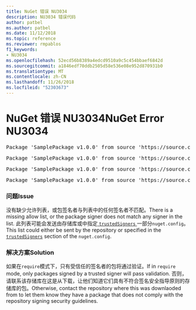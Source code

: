 ```yaml
---
title: NuGet 错误 NU3034
description: NU3034 错误代码
author: patbel
ms.author: patbel
ms.date: 11/12/2018
ms.topic: reference
ms.reviewer: rmpablos
f1_keywords:
- NU3034
ms.openlocfilehash: 52ecd56b8389a4edcd9510a9c5c454bbaef6842d
ms.sourcegitcommit: a1846edf70ddb2505d58e536e08e952d870931b0
ms.translationtype: MT
ms.contentlocale: zh-CN
ms.lasthandoff: 11/26/2018
ms.locfileid: "52303673"
---
```

# <a name="nuget-error-nu3034"></a><span data-ttu-id="a6473-103">NuGet 错误 NU3034</span><span class="sxs-lookup"><span data-stu-id="a6473-103">NuGet Error NU3034</span></span>

<pre>Package 'SamplePackage v1.0.0' from source 'https://source.com/index.json': signatureValidationMode is set to require, so packages are allowed only if signed by trusted signers; however, no trusted signers were specified.</pre>
<pre>Package 'SamplePackage v1.0.0' from source 'https://source.com/index.json': The package signature certificate fingerprint does not match any certificate fingerprint in the allow list.</pre>
<pre>Package 'SamplePackage v1.0.0' from source 'https://source.com/index.json': This repository indicated that all its packages are repository signed; however, it listed no signing certificates.</pre>
<pre>Package 'SamplePackage v1.0.0' from source 'https://source.com/index.json': This package was not repository signed with a certificate listed by this repository.</pre>

### <a name="issue"></a><span data-ttu-id="a6473-104">问题</span><span class="sxs-lookup"><span data-stu-id="a6473-104">Issue</span></span>

<span data-ttu-id="a6473-105">没有缺少允许列表，或包签名者与列表中的任何签名者不匹配。</span><span class="sxs-lookup"><span data-stu-id="a6473-105">There is a missing allow list, or the package signer does not match any signer in the list.</span></span> <span data-ttu-id="a6473-106">此列表可能会发送由存储库或中指定[ `trustedSigners` ](../nuget-config-file.md#trustedsigners-section)一部分`nuget.config`。</span><span class="sxs-lookup"><span data-stu-id="a6473-106">This list could either be sent by the repository or specified in the [`trustedSigners`](../nuget-config-file.md#trustedsigners-section) section of the `nuget.config`.</span></span>

### <a name="solution"></a><span data-ttu-id="a6473-107">解决方案</span><span class="sxs-lookup"><span data-stu-id="a6473-107">Solution</span></span>

<span data-ttu-id="a6473-108">如果在`require`模式下，只有受信任的签名者的包将通过验证。</span><span class="sxs-lookup"><span data-stu-id="a6473-108">If in `require` mode, only packages signed by a trusted signer will pass validation.</span></span> <span data-ttu-id="a6473-109">否则，请联系该存储库在这是从下载，让他们知道它们具有不符合签名安全指导原则的存储库的包。</span><span class="sxs-lookup"><span data-stu-id="a6473-109">Otherwise, contact the repository where this was downlaoded from to let them know they have a package that does not comply with the repository signing security guidelines.</span></span>